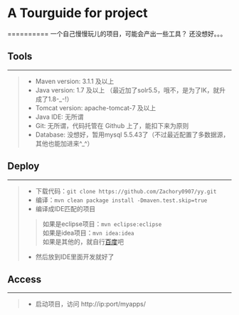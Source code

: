 ﻿#	A Tourguide for project
==========
一个自己慢慢玩儿的项目，可能会产出一些工具？
还没想好。。。
## Tools
----------
>	+ Maven version: 3.1.1 及以上    
>	+ Java version: 1.7 及以上 （最近加了solr5.5，哦不，是为了IK，就升成了1.8-_-!）
>	+ Tomcat version: apache-tomcat-7 及以上    
>	+ Java IDE: 无所谓    
>	+ Git: 无所谓，代码托管在 Github 上了，能扣下来为原则    
>	+ Database: 没想好，暂用mysql 5.5.43了（不过最近配置了多数据源，其他也能加进来^_^）

## Deploy
------------
>	+ 下载代码：`git clone https://github.com/Zachory0907/yy.git`    
>	+ 编译：`mvn clean package install -Dmaven.test.skip=true`    
>	+ 编译成IDE匹配的项目    
>	> 如果是eclipse项目：`mvn eclipse:eclipse`           
>	> 如果是idea项目：`mvn idea:idea`            
>	> 如果是其他的，就自行[百度](https://baidu.com "查看maven命令")吧    
>	+ 然后放到IDE里面开发就好了    

## Access
------------
>	+ 启动项目，访问 http://ip:port/myapps/